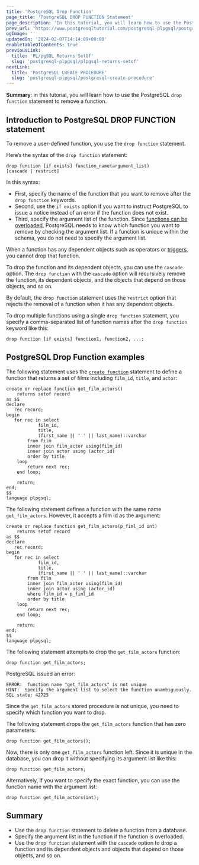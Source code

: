 ```yaml
---
title: 'PostgreSQL Drop Function'
page_title: 'PostgreSQL DROP FUNCTION Statement'
page_description: 'In this tutorial, you will learn how to use the PostgreSQL DROP FUNCTION statement to delete one or more functions from a database.'
prev_url: 'https://www.postgresqltutorial.com/postgresql-plpgsql/postgresql-drop-function/'
ogImage: ''
updatedOn: '2024-02-07T14:14:09+00:00'
enableTableOfContents: true
previousLink:
  title: 'PL/pgSQL Returns SetOf'
  slug: 'postgresql-plpgsql/plpgsql-returns-setof'
nextLink:
  title: 'PostgreSQL CREATE PROCEDURE'
  slug: 'postgresql-plpgsql/postgresql-create-procedure'
---
```


**Summary**: in this tutorial, you will learn how to use the PostgreSQL `drop function` statement to remove a function.

## Introduction to PostgreSQL DROP FUNCTION statement

To remove a user\-defined function, you use the `drop function` statement.

Here’s the syntax of the `drop function` statement:

```pgsql
drop function [if exists] function_name(argument_list)
[cascade | restrict]
```

In this syntax:

- First, specify the name of the function that you want to remove after the `drop function` keywords.
- Second, use the `if exists` option if you want to instruct PostgreSQL to issue a notice instead of an error if the function does not exist.
- Third, specify the argument list of the function. Since [functions can be overloaded,](plpgsql-function-overloading) PostgreSQL needs to know which function you want to remove by checking the argument list. If a function is unique within the schema, you do not need to specify the argument list.

When a function has any dependent objects such as operators or [triggers](../postgresql-triggers), you cannot drop that function.

To drop the function and its dependent objects, you can use the `cascade` option. The `drop function` with the `cascade` option will recursively remove the function, its dependent objects, and the objects that depend on those objects, and so on.

By default, the `drop function` statement uses the `restrict` option that rejects the removal of a function when it has any dependent objects.

To drop multiple functions using a single `drop function` statement, you specify a comma\-separated list of function names after the `drop function` keyword like this:

```pgsql
drop function [if exists] function1, function2, ...;
```

## PostgreSQL Drop Function examples

The following statement uses the [`create function`](postgresql-create-function) statement to define a function that returns a set of films including `film_id`, `title`, and `actor`:

```pgsql
create or replace function get_film_actors()
	returns setof record
as $$
declare
   rec record;
begin
   for rec in select
			film_id,
			title,
            (first_name || ' ' || last_name)::varchar
		from film
		inner join film_actor using(film_id)
		inner join actor using (actor_id)
		order by title
	loop
        return next rec;
	end loop;

	return;
end;
$$
language plpgsql;
```

The following statement defines a function with the same name `get_film_actors`. However, it accepts a film id as the argument:

```pgsql
create or replace function get_film_actors(p_fiml_id int)
	returns setof record
as $$
declare
   rec record;
begin
   for rec in select
			film_id,
			title,
            (first_name || ' ' || last_name)::varchar
		from film
		inner join film_actor using(film_id)
		inner join actor using (actor_id)
		where film_id = p_fiml_id
		order by title
	loop
        return next rec;
	end loop;

	return;
end;
$$
language plpgsql;
```

The following statement attempts to drop the `get_film_actors` function:

```pgsql
drop function get_film_actors;
```

PostgreSQL issued an error:

```shell
ERROR:  function name "get_film_actors" is not unique
HINT:  Specify the argument list to select the function unambiguously.
SQL state: 42725
```

Since the `get_film_actors` stored procedure is not unique, you need to specify which function you want to drop.

The following statement drops the `get_film_actors` function that has zero parameters:

```pgsql
drop function get_film_actors();
```

Now, there is only one `get_film_actors` function left. Since it is unique in the database, you can drop it without specifying its argument list like this:

```pgsql
drop function get_film_actors;
```

Alternatively, if you want to specify the exact function, you can use the function name with the argument list:

```pgsql
drop function get_film_actors(int);
```

## Summary

- Use the `drop function` statement to delete a function from a database.
- Specify the argument list in the function if the function is overloaded.
- Use the `drop function` statement with the `cascade` option to drop a function and its dependent objects and objects that depend on those objects, and so on.
